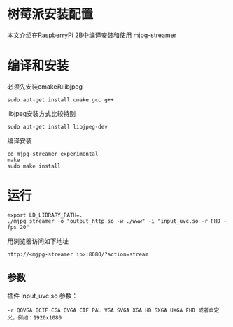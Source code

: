 树莓派安装配置
====
本文介绍在RaspberryPi 2B中编译安装和使用 mjpg-streamer

编译和安装
====
必须先安装cmake和libjpeg

    sudo apt-get install cmake gcc g++

libjpeg安装方式比较特别

    sudo apt-get install libjpeg-dev

编译安装

    cd mjpg-streamer-experimental
    make
    sudo make install

运行
====

    export LD_LIBRARY_PATH=.
    ./mjpg_streamer -o "output_http.so -w ./www" -i "input_uvc.so -r FHD -fps 20"

用浏览器访问如下地址

    http://<mjpg-streamer ip>:8080/?action=stream

参数
----
插件 input_uvc.so 参数：

    -r QQVGA QCIF CGA QVGA CIF PAL VGA SVGA XGA HD SXGA UXGA FHD 或者自定义，例如：1920x1080
